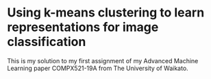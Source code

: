 # Using k-means clustering to learn representations for image classification

This is my solution to my first assignment of my Advanced Machine Learning paper COMPX521-19A from The University of Waikato.
